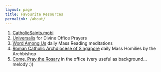 ```yaml
---
layout: page
title: Favourite Resources
permalink: /about/
---
```



1. [CatholicSaints.mobi](http://catholicsaints.mobi) 
2. [Universalis](http://universalis.com/) for Divine Office Prayers
3. [Word Among Us](https://wau.org/meditations/) daily Mass Reading meditations
4. [Roman Catholic Archdiocese of Singapore](https://www.catholic.sg/archbishop/scripture-reflection/) daily Mass Homilies by the Archbishop
5. [Come, Pray the Rosary](http://www.comepraytherosary.org/) in the office (very useful as background... melody :))

